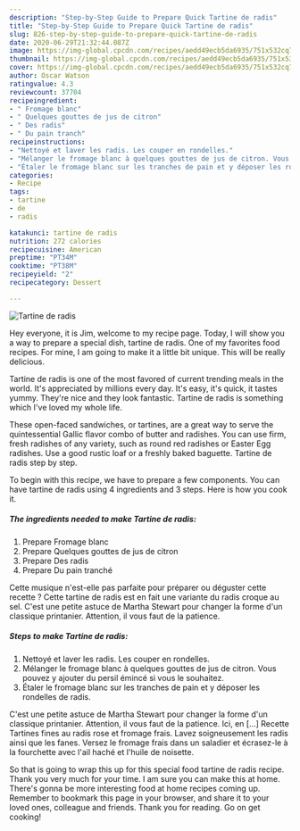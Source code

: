 ```yaml
---
description: "Step-by-Step Guide to Prepare Quick Tartine de radis"
title: "Step-by-Step Guide to Prepare Quick Tartine de radis"
slug: 826-step-by-step-guide-to-prepare-quick-tartine-de-radis
date: 2020-06-29T21:32:44.087Z
image: https://img-global.cpcdn.com/recipes/aedd49ecb5da6935/751x532cq70/tartine-de-radis-photo-principale-de-la-recette.jpg
thumbnail: https://img-global.cpcdn.com/recipes/aedd49ecb5da6935/751x532cq70/tartine-de-radis-photo-principale-de-la-recette.jpg
cover: https://img-global.cpcdn.com/recipes/aedd49ecb5da6935/751x532cq70/tartine-de-radis-photo-principale-de-la-recette.jpg
author: Oscar Watson
ratingvalue: 4.3
reviewcount: 37704
recipeingredient:
- " Fromage blanc"
- " Quelques gouttes de jus de citron"
- " Des radis"
- " Du pain tranch"
recipeinstructions:
- "Nettoyé et laver les radis. Les couper en rondelles."
- "Mélanger le fromage blanc à quelques gouttes de jus de citron. Vous pouvez y ajouter du persil émincé si vous le souhaitez."
- "Étaler le fromage blanc sur les tranches de pain et y déposer les rondelles de radis."
categories:
- Recipe
tags:
- tartine
- de
- radis

katakunci: tartine de radis 
nutrition: 272 calories
recipecuisine: American
preptime: "PT34M"
cooktime: "PT38M"
recipeyield: "2"
recipecategory: Dessert

---
```



![Tartine de radis](https://img-global.cpcdn.com/recipes/aedd49ecb5da6935/751x532cq70/tartine-de-radis-photo-principale-de-la-recette.jpg)

Hey everyone, it is Jim, welcome to my recipe page. Today, I will show you a way to prepare a special dish, tartine de radis. One of my favorites food recipes. For mine, I am going to make it a little bit unique. This will be really delicious.

Tartine de radis is one of the most favored of current trending meals in the world. It's appreciated by millions every day. It's easy, it's quick, it tastes yummy. They're nice and they look fantastic. Tartine de radis is something which I've loved my whole life.

These open-faced sandwiches, or tartines, are a great way to serve the quintessential Gallic flavor combo of butter and radishes. You can use firm, fresh radishes of any variety, such as round red radishes or Easter Egg radishes. Use a good rustic loaf or a freshly baked baguette. Tartine de radis step by step.


To begin with this recipe, we have to prepare a few components. You can have tartine de radis using 4 ingredients and 3 steps. Here is how you cook it.

<!--inarticleads1-->

##### The ingredients needed to make Tartine de radis:

1. Prepare  Fromage blanc
1. Prepare  Quelques gouttes de jus de citron
1. Prepare  Des radis
1. Prepare  Du pain tranché


Cette musique n&#39;est-elle pas parfaite pour préparer ou déguster cette recette ? Cette tartine de radis est en fait une variante du radis croque au sel. C&#39;est une petite astuce de Martha Stewart pour changer la forme d&#39;un classique printanier. Attention, il vous faut de la patience. 

<!--inarticleads2-->

##### Steps to make Tartine de radis:

1. Nettoyé et laver les radis. Les couper en rondelles.
1. Mélanger le fromage blanc à quelques gouttes de jus de citron. Vous pouvez y ajouter du persil émincé si vous le souhaitez.
1. Étaler le fromage blanc sur les tranches de pain et y déposer les rondelles de radis.


C&#39;est une petite astuce de Martha Stewart pour changer la forme d&#39;un classique printanier. Attention, il vous faut de la patience. Ici, en […] Recette Tartines fines au radis rose et fromage frais. Lavez soigneusement les radis ainsi que les fanes. Versez le fromage frais dans un saladier et écrasez-le à la fourchette avec l&#39;ail haché et l&#39;huile de noisette. 

So that is going to wrap this up for this special food tartine de radis recipe. Thank you very much for your time. I am sure you can make this at home. There's gonna be more interesting food at home recipes coming up. Remember to bookmark this page in your browser, and share it to your loved ones, colleague and friends. Thank you for reading. Go on get cooking!

